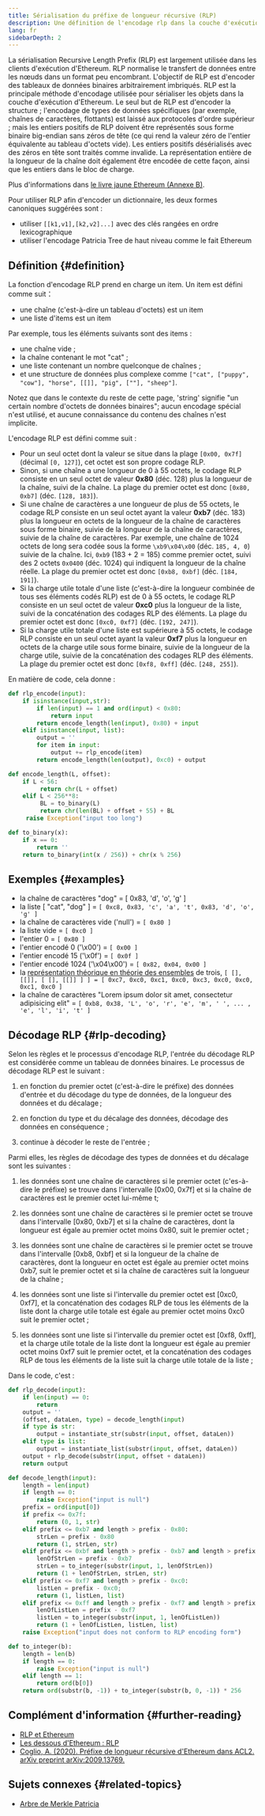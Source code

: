 ```yaml
---
title: Sérialisation du préfixe de longueur récursive (RLP)
description: Une définition de l'encodage rlp dans la couche d'exécution d'Ethereum.
lang: fr
sidebarDepth: 2
---
```


La sérialisation Recursive Length Prefix (RLP) est largement utilisée dans les clients d'exécution d'Ethereum. RLP normalise le transfert de données entre les nœuds dans un format peu encombrant. L'objectif de RLP est d'encoder des tableaux de données binaires arbitrairement imbriqués. RLP est la principale méthode d'encodage utilisée pour sérialiser les objets dans la couche d'exécution d'Ethereum. Le seul but de RLP est d'encoder la structure ; l'encodage de types de données spécifiques (par exemple, chaînes de caractères, flottants) est laissé aux protocoles d'ordre supérieur ; mais les entiers positifs de RLP doivent être représentés sous forme binaire big-endian sans zéros de tête (ce qui rend la valeur zéro de l'entier équivalente au tableau d'octets vide). Les entiers positifs désérialisés avec des zéros en tête sont traités comme invalide. La représentation entière de la longueur de la chaîne doit également être encodée de cette façon, ainsi que les entiers dans le bloc de charge.

Plus d'informations dans [le livre jaune Ethereum (Annexe B)](https://ethereum.github.io/yellowpaper/paper.pdf#page=19).

Pour utiliser RLP afin d'encoder un dictionnaire, les deux formes canoniques suggérées sont :

- utiliser `[[k1,v1],[k2,v2]...]` avec des clés rangées en ordre lexicographique
- utiliser l'encodage Patricia Tree de haut niveau comme le fait Ethereum

## Définition {#definition}

La fonction d'encodage RLP prend en charge un item. Un item est défini comme suit：

- une chaîne (c'est-à-dire un tableau d'octets) est un item
- une liste d'items est un item

Par exemple, tous les éléments suivants sont des items :

- une chaîne vide ;
- la chaîne contenant le mot "cat" ;
- une liste contenant un nombre quelconque de chaînes ;
- et une structure de données plus complexe comme `["cat", ["puppy", "cow"], "horse", [[]], "pig", [""], "sheep"]`.

Notez que dans le contexte du reste de cette page, 'string' signifie "un certain nombre d'octets de données binaires"; aucun encodage spécial n'est utilisé, et aucune connaissance du contenu des chaînes n'est implicite.

L'encodage RLP est défini comme suit :

- Pour un seul octet dont la valeur se situe dans la plage `[0x00, 0x7f]` (décimal `[0, 127]`), cet octet est son propre codage RLP.
- Sinon, si une chaîne a une longueur de 0 à 55 octets, le codage RLP consiste en un seul octet de valeur **0x80** (déc. 128) plus la longueur de la chaîne, suivi de la chaîne. La plage du premier octet est donc `[0x80, 0xb7]` (déc. `[128, 183]`).
- Si une chaîne de caractères a une longueur de plus de 55 octets, le codage RLP consiste en un seul octet ayant la valeur **0xb7** (déc. 183) plus la longueur en octets de la longueur de la chaîne de caractères sous forme binaire, suivie de la longueur de la chaîne de caractères, suivie de la chaîne de caractères. Par exemple, une chaîne de 1024 octets de long sera codée sous la forme `\xb9\x04\x00` (déc. `185, 4, 0`) suivie de la chaîne. Ici, `0xb9` (183 + 2 = 185) comme premier octet, suivi des 2 octets `0x0400` (déc. 1024) qui indiquent la longueur de la chaîne réelle. La plage du premier octet est donc `[0xb8, 0xbf]` (déc. `[184, 191]`).
- Si la charge utile totale d'une liste (c'est-à-dire la longueur combinée de tous ses éléments codés RLP) est de 0 à 55 octets, le codage RLP consiste en un seul octet de valeur **0xc0** plus la longueur de la liste, suivi de la concaténation des codages RLP des éléments. La plage du premier octet est donc `[0xc0, 0xf7]` (déc. `[192, 247]`).
- Si la charge utile totale d'une liste est supérieure à 55 octets, le codage RLP consiste en un seul octet ayant la valeur **0xf7** plus la longueur en octets de la charge utile sous forme binaire, suivie de la longueur de la charge utile, suivie de la concaténation des codages RLP des éléments. La plage du premier octet est donc `[0xf8, 0xff]` (déc. `[248, 255]`).

En matière de code, cela donne :

```python
def rlp_encode(input):
    if isinstance(input,str):
        if len(input) == 1 and ord(input) < 0x80:
            return input
        return encode_length(len(input), 0x80) + input
    elif isinstance(input, list):
        output = ''
        for item in input:
            output += rlp_encode(item)
        return encode_length(len(output), 0xc0) + output

def encode_length(L, offset):
    if L < 56:
         return chr(L + offset)
    elif L < 256**8:
         BL = to_binary(L)
         return chr(len(BL) + offset + 55) + BL
     raise Exception("input too long")

def to_binary(x):
    if x == 0:
        return ''
    return to_binary(int(x / 256)) + chr(x % 256)
```

## Exemples {#examples}

- la chaîne de caractères "dog" = [ 0x83, 'd', 'o', 'g' ]
- la liste [ "cat", "dog" ] = `[ 0xc8, 0x83, 'c', 'a', 't', 0x83, 'd', 'o', 'g' ]`
- la chaîne de caractères vide ('null') = `[ 0x80 ]`
- la liste vide = `[ 0xc0 ]`
- l'entier 0 = `[ 0x80 ]`
- l'entier encodé 0 ('\\x00') = `[ 0x00 ]`
- l'entier encodé 15 ('\\x0f') = `[ 0x0f ]`
- l'entier encodé 1024 ('\\x04\\x00') = `[ 0x82, 0x04, 0x00 ]`
- la [représentation théorique en théorie des ensembles](https://fr.wikipedia.org/wiki/Construction_des_entiers_naturels) de trois, `[ [], [[]], [ [], [[]] ] ] = [ 0xc7, 0xc0, 0xc1, 0xc0, 0xc3, 0xc0, 0xc0, 0xc1, 0xc0 ]`
- la chaîne de caractères "Lorem ipsum dolor sit amet, consectetur adipisicing elit" = `[ 0xb8, 0x38, 'L', 'o', 'r', 'e', 'm', ' ', ... , 'e', 'l', 'i', 't' ]`

## Décodage RLP {#rlp-decoding}

Selon les règles et le processus d'encodage RLP, l'entrée du décodage RLP est considérée comme un tableau de données binaires. Le processus de décodage RLP est le suivant :

1.  en fonction du premier octet (c'est-à-dire le préfixe) des données d'entrée et du décodage du type de données, de la longueur des données et du décalage ;

2.  en fonction du type et du décalage des données, décodage des données en conséquence ;

3.  continue à décoder le reste de l'entrée ;

Parmi elles, les règles de décodage des types de données et du décalage sont les suivantes :

1.  les données sont une chaîne de caractères si le premier octet (c'es-à-dire le préfixe) se trouve dans l'intervalle [0x00, 0x7f] et si la chaîne de caractères est le premier octet lui-même t;

2.  les données sont une chaîne de caractères si le premier octet se trouve dans l'intervalle [0x80, 0xb7] et si la chaîne de caractères, dont la longueur est égale au premier octet moins 0x80, suit le premier octet ;

3.  les données sont une chaîne de caractères si le premier octet se trouve dans l'intervalle [0xb8, 0xbf] et si la longueur de la chaîne de caractères, dont la longueur en octet est égale au premier octet moins 0xb7, suit le premier octet et si la chaîne de caractères suit la longueur de la chaîne ;

4.  les données sont une liste si l'intervalle du premier octet est [0xc0, 0xf7], et la concaténation des codages RLP de tous les éléments de la liste dont la charge utile totale est égale au premier octet moins 0xc0 suit le premier octet ;

5.  les données sont une liste si l'intervalle du premier octet est [0xf8, 0xff], et la charge utile totale de la liste dont la longueur est égale au premier octet moins 0xf7 suit le premier octet, et la concaténation des codages RLP de tous les éléments de la liste suit la charge utile totale de la liste ;

Dans le code, c'est :

```python
def rlp_decode(input):
    if len(input) == 0:
        return
    output = ''
    (offset, dataLen, type) = decode_length(input)
    if type is str:
        output = instantiate_str(substr(input, offset, dataLen))
    elif type is list:
        output = instantiate_list(substr(input, offset, dataLen))
    output + rlp_decode(substr(input, offset + dataLen))
    return output

def decode_length(input):
    length = len(input)
    if length == 0:
        raise Exception("input is null")
    prefix = ord(input[0])
    if prefix <= 0x7f:
        return (0, 1, str)
    elif prefix <= 0xb7 and length > prefix - 0x80:
        strLen = prefix - 0x80
        return (1, strLen, str)
    elif prefix <= 0xbf and length > prefix - 0xb7 and length > prefix - 0xb7 + to_integer(substr(input, 1, prefix - 0xb7)):
        lenOfStrLen = prefix - 0xb7
        strLen = to_integer(substr(input, 1, lenOfStrLen))
        return (1 + lenOfStrLen, strLen, str)
    elif prefix <= 0xf7 and length > prefix - 0xc0:
        listLen = prefix - 0xc0;
        return (1, listLen, list)
    elif prefix <= 0xff and length > prefix - 0xf7 and length > prefix - 0xf7 + to_integer(substr(input, 1, prefix - 0xf7)):
        lenOfListLen = prefix - 0xf7
        listLen = to_integer(substr(input, 1, lenOfListLen))
        return (1 + lenOfListLen, listLen, list)
    raise Exception("input does not conform to RLP encoding form")

def to_integer(b):
    length = len(b)
    if length == 0:
        raise Exception("input is null")
    elif length == 1:
        return ord(b[0])
    return ord(substr(b, -1)) + to_integer(substr(b, 0, -1)) * 256
```

## Complément d'information {#further-reading}

- [RLP et Ethereum](https://medium.com/coinmonks/data-structure-in-ethereum-episode-1-recursive-length-prefix-rlp-encoding-decoding-d1016832f919)
- [Les dessous d'Ethereum : RLP](https://medium.com/coinmonks/ethereum-under-the-hood-part-3-rlp-decoding-df236dc13e58)
- [Coglio, A. (2020). Préfixe de longueur récursive d'Ethereum dans ACL2. arXiv preprint arXiv:2009.13769.](https://arxiv.org/abs/2009.13769)

## Sujets connexes {#related-topics}

- [Arbre de Merkle Patricia](/developers/docs/data-structures-and-encoding/patricia-merkle-trie)
